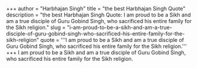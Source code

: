 +++
author = "Harbhajan Singh"
title = "the best Harbhajan Singh Quote"
description = "the best Harbhajan Singh Quote: I am proud to be a Sikh and am a true disciple of Guru Gobind Singh, who sacrificed his entire family for the Sikh religion."
slug = "i-am-proud-to-be-a-sikh-and-am-a-true-disciple-of-guru-gobind-singh-who-sacrificed-his-entire-family-for-the-sikh-religion"
quote = '''I am proud to be a Sikh and am a true disciple of Guru Gobind Singh, who sacrificed his entire family for the Sikh religion.'''
+++
I am proud to be a Sikh and am a true disciple of Guru Gobind Singh, who sacrificed his entire family for the Sikh religion.
